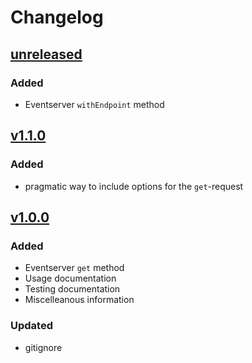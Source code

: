 # Changelog

## [unreleased]

### Added

+ Eventserver `withEndpoint` method

## [v1.1.0]

### Added

+ pragmatic way to include options for the `get`-request

## [v1.0.0]

### Added

+ Eventserver `get` method
+ Usage documentation
+ Testing documentation
+ Miscelleanous information

### Updated

+ gitignore

[v1.1.0]: https://github.com/towa-digital/eventserver-sdk/releases/tag/v1.1.0
[v1.0.0]: https://github.com/towa-digital/eventserver-sdk/releases/tag/v1.0.0
[unreleased]: https://github.com/towa-digital/eventserver-sdk/tree/develop